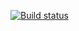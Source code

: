 [![Build status](https://ci.appveyor.com/api/projects/status/yaevhmdmv2hbgw57?svg=true)](https://ci.appveyor.com/project/milanna6084/properties-and-wrappers-2)
